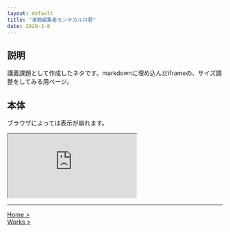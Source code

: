 ```yaml
---
layout: default
title: "凄腕編集者モンテカルロ君"
date: 2020-3-8
---
```


## 説明

講義課題として作成したネタです。markdownに埋め込んだiframeの、サイズ調整をしてみる用ページ。

## 本体

ブラウザによっては表示が崩れます。

<div class="htmlcontentcontainer">
    <div class="htmlcontent">
    <iframe src="https://nakashimas.github.io/docs/works/GreatAuthorMonteCarlo/index.html">loading</iframe>
    </div>
</div>

<hr>

[Home >](https://nakashimas.github.io/index.html)  
[Works >](https://nakashimas.github.io/docs/works/works.html)
